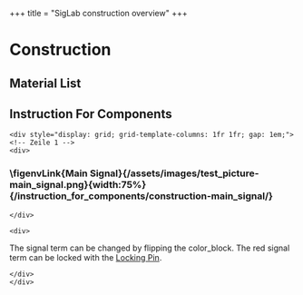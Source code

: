 +++
title = "SigLab construction overview"
+++

# Construction

## Material List

## Instruction For Components

~~~ 
<div style="display: grid; grid-template-columns: 1fr 1fr; gap: 1em;">
<!-- Zeile 1 -->
<div>

~~~

### \figenvLink{Main Signal}{/assets/images/test_picture-main_signal.png}{width:75%}{/instruction_for_components/construction-main_signal/}

~~~
</div>

<div>

~~~

The signal term can be changed by flipping the color\_block. The red signal term can be locked with the [Locking Pin](/instruction_for_components/construction-locking_pin/).

~~~
</div>
</div>
~~~


<!-- 
## new title

\tableinput{Component,Description}{/instruction_for_components/components-overview.csv}

### \figenvLink{Main Signal}{/assets/images/test_picture-main_signal.png}{width:50%}{/instruction_for_components/construction-main_signal/} The signal term can be cahnged by flipping the color_block. The red signal term can be locked with the [Locking Pin](/instruction_for_components/construction-locking_pin/).
* **[Main Signal](/instruction_for_components/construction-main_signal/)**
* **[Locking](/instruction_for_components/construction-locking_pin/)**

[Locking Pin](/instruction_for_components/construction-locking_pin/)

-->
